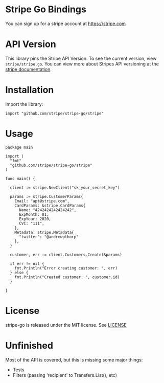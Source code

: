 # Stripe Go Bindings

You can sign up for a stripe account at https://stripe.com

API Version
===========

This library pins the Stripe API Version. To see the current version, view
`stripe/stripe.go`. You can view more about Stripes API versioning at the
[stripe documentation](https://stripe.com/docs/api#versioning).

Installation
============

Import the library:

    import "github.com/stripe/stripe-go/stripe"


Usage
=====

    package main

    import (
      "fmt"
      "github.com/stripe/stripe-go/stripe"
    )

    func main() {

      client := stripe.NewClient("sk_your_secret_key")

      params := stripe.CustomerParams{
        Email: "apt@stripe.com",
        CardParams: &stripe.CardParams{
          Name: "4242424242424242",
          ExpMonth: 01,
          ExpYear: 2020,
          CVC: "111",
        },
        Metadata: stripe.Metadata{
          "twitter": "@andrewpthorp"
        },
      }

      customer, err := client.Customers.Create(&params)

      if err != nil {
        fmt.Println("Error creating customer: ", err)
      } else {
        fmt.Println("Created customer: ", customer.id)
      }

    }

License
=======

stripe-go is released under the MIT license. See
[LICENSE](https://github.com/stripe/stripe-go/blob/master/LICENSE)

Unfinished
==========

Most of the API is covered, but this is missing some major things:

* Tests
* Filters (passing 'recipient' to Transfers.List(), etc)

